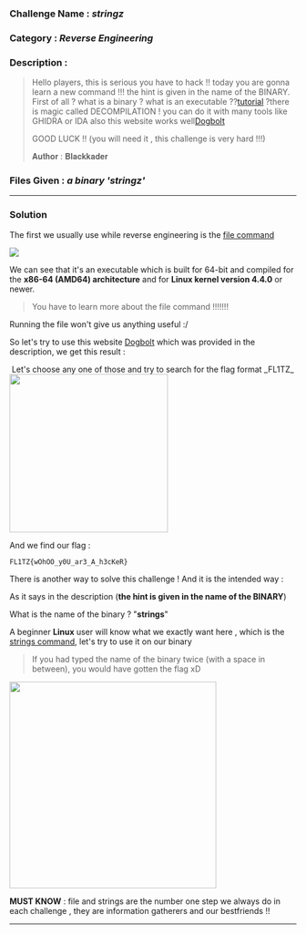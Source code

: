 ### **Challenge Name :** _stringz_

### **Category :** _Reverse Engineering_

### **Description :**

> Hello players, this is serious you have to hack !! today you are gonna learn a new command !!! the hint is given in the name of the BINARY. First of all ? what is a binary ? what is an executable ??[tutorial](https://www.youtube.com/watch?v=WnqOhgI_8wA)
> ?there is magic called DECOMPILATION ! you can do it with many tools like GHIDRA or IDA also this website works well[Dogbolt](https://dogbolt.org/)
> 
> GOOD LUCK !! (you will need it , this challenge is very hard !!!)
>
> 𝐀𝐮𝐭𝐡𝐨𝐫 : 𝐁𝐥𝐚𝐜𝐤𝐤𝐚𝐝𝐞𝐫

### **Files Given :** _a binary 'stringz'_

---

### **Solution**

The first we usually use while reverse engineering is the [file command](https://www.geeksforgeeks.org/file-command-in-linux-with-examples/)

![](https://raw.githubusercontent.com/Blackkader/CTF/main/Ressources/image_6.png)

We can see that it's an executable which is built for 64-bit and compiled for the **x86-64 (AMD64) architecture** and for **Linux kernel version 4.4.0** or newer.

> You have to learn more about the file command !!!!!!!

Running the file won't give us anything useful :/ 

So let's try  to use this website [Dogbolt](https://dogbolt.org/) which was provided in the description, we get this result :

<img src="https://raw.githubusercontent.com/Blackkader/CTF/main/Ressources/image_1.png" title="" alt="" data-align="center">
Let's choose any one of those and try to search for the flag format _FL1TZ_

<img title="" src="https://raw.githubusercontent.com/Blackkader/CTF/main/Ressources/image_2.png" alt="" width="278" data-align="center">

And we find our flag : 

```
FL1TZ{wOhOO_y0U_ar3_A_h3cKeR}
```

There is another way to solve this challenge ! And it is the intended way :

As it says in the description (**the hint is given in the name of the BINARY**)

What is the name of the binary ? "**strings**" 

A beginner **Linux** user will know what we exactly want here , which is the [strings command](https://www.ibm.com/docs/en/aix/7.2?topic=s-strings-command), let's try to use it on our binary 

> If you had typed the name of the binary twice (with a space in between), you would have gotten the flag xD

<img title="" src="https://raw.githubusercontent.com/Blackkader/CTF/main/Ressources/image_3.png" alt="" width="363" data-align="center">

**MUST KNOW** : file and strings are the number one step we always do in each challenge , they are information gatherers and our bestfriends !!

---
